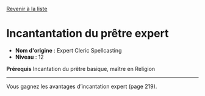 [Revenir à la liste](..)

# Incantantation du prêtre expert

 * **Nom d'origine** : Expert Cleric Spellcasting
 * **Niveau** : 12


<p><strong>Prérequis</strong> Incantation du prêtre basique, maître en Religion</p>
<hr>
<p>Vous gagnez les avantages d’incantation expert (page 219).</p>